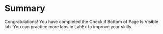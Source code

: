 # Summary

Congratulations! You have completed the Check if Bottom of Page Is Visible lab. You can practice more labs in LabEx to improve your skills.
